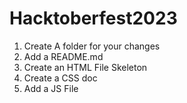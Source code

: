 # Hacktoberfest2023

1. Create A folder for your changes
2. Add a README.md
3. Create an HTML File Skeleton
4. Create a CSS doc
5. Add a JS File
